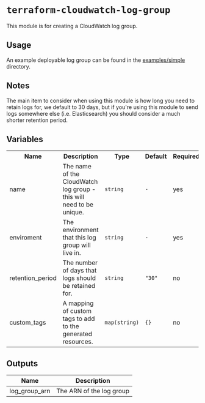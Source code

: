# `terraform-cloudwatch-log-group`

This module is for creating a CloudWatch log group.


## Usage

An example deployable log group can be found in the [examples/simple](examples/simple) directory.

## Notes

The main item to consider when using this module is how long you need to retain logs for, we default to 30 days, but if you're using this module to send logs somewhere else (i.e. Elasticsearch) you should consider a much shorter retention period.

## Variables

<table>
<tr><th>Name</th><th>Description</th><th>Type</th><th>Default</th> <th>Required</th></tr>
<tr>
<td>name</td>
<td>The name of the CloudWatch log group - this will need to be unique.</td>
<td>

`string`</td>
<td>

`-`</td>
<td>yes</td>
</tr>
<tr>
<td>enviroment</td>
<td>The environment that this log group will live in.</td>
<td>

`string`</td>
<td>

`-`</td>
<td>yes</td>
</tr>
<tr>
<td>retention_period</td>
<td>The number of days that logs should be retained for.</td>
<td>

`string`</td>
<td>

`"30"`</td>
<td>no</td>
</tr>
<td>custom_tags</td>
<td>A mapping of custom tags to add to the generated resources.</td>
<td>

`map(string)`</td>
<td>

`{}`</td>
<td>no</td>
</tr>
</table>
              
## Outputs
              
| Name | Description |
|------|-------------|
| log\_group\_arn | The ARN of the log group |
              